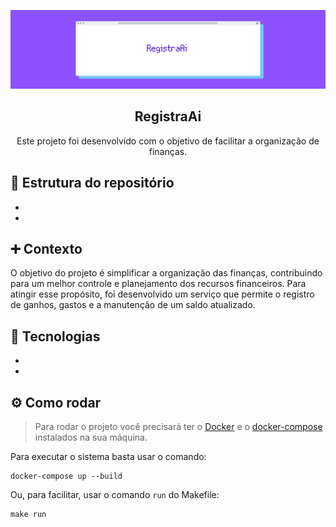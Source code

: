 <p align="center">
  <img src="https://github.com/irisalmeida/registra_ai/blob/main/Imagem.png" >
</p>

<h2 align="center">
  RegistraAi
</h2>

<p align="center">
  Este projeto foi desenvolvido com o objetivo de facilitar a
  organização de finanças.
</p>

## 📄 Estrutura do repositório

- 
- 

## ➕ Contexto

O objetivo do projeto é simplificar a organização das finanças,
contribuindo para um melhor controle e planejamento dos recursos
financeiros. Para atingir esse propósito, foi desenvolvido um serviço
que permite o registro de ganhos, gastos e a manutenção de um saldo
atualizado.

## 🚀 Tecnologias 

- 
- 

## ⚙️  Como rodar

> Para rodar o projeto você precisará ter o
> [Docker](https://docs.docker.com/engine/install/ubuntu/) e o
> [docker-compose](https://docs.docker.com/compose/install/linux/)
> instalados na sua máquina.

Para executar o sistema basta usar o comando:

```shell
docker-compose up --build
```

Ou, para facilitar, usar o comando `run` do Makefile:

```shell
make run
```

